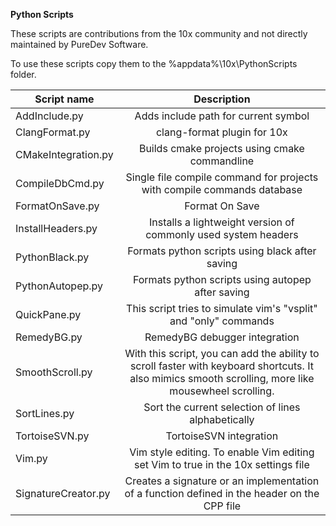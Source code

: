 
**Python Scripts**

These scripts are contributions from the 10x community and not directly maintained by PureDev Software.

To use these scripts copy them to the %appdata%\10x\PythonScripts folder.

|Script name                        |Description|
|---                                |:---:      |
AddInclude.py                       |Adds include path for current symbol
ClangFormat.py                      |clang-format plugin for 10x
CMakeIntegration.py                 |Builds cmake projects using cmake commandline
CompileDbCmd.py                     |Single file compile command for projects with compile commands database
FormatOnSave.py                     |Format On Save
InstallHeaders.py                   |Installs a lightweight version of commonly used system headers
PythonBlack.py                      |Formats python scripts using black after saving
PythonAutopep.py                    |Formats python scripts using autopep after saving 
QuickPane.py                        |This script tries to simulate vim's "vsplit" and "only" commands
RemedyBG.py                         |RemedyBG debugger integration
SmoothScroll.py                     |With this script, you can add the ability to scroll faster with keyboard shortcuts. It also mimics smooth scrolling, more like mousewheel scrolling.
SortLines.py                        |Sort the current selection of lines alphabetically
TortoiseSVN.py                      |TortoiseSVN integration
Vim.py                              |Vim style editing. To enable Vim editing set Vim to true in the 10x settings file
SignatureCreator.py                 |Creates a signature or an implementation of a function defined in the header on the CPP file
